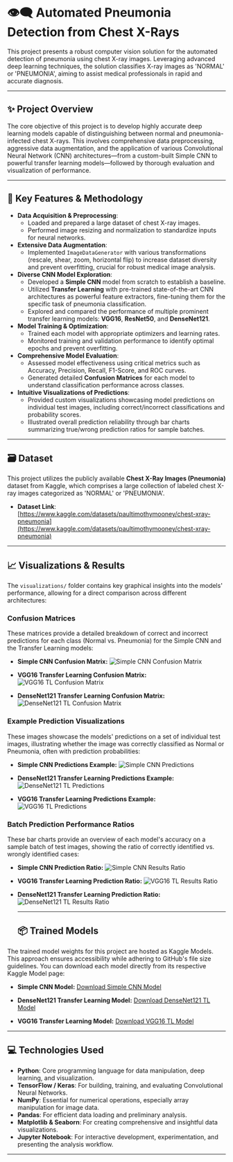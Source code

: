 # 👁️‍🗨️ Automated Pneumonia Detection from Chest X-Rays

This project presents a robust computer vision solution for the automated detection of pneumonia using chest X-ray images. Leveraging advanced deep learning techniques, the solution classifies X-ray images as 'NORMAL' or 'PNEUMONIA', aiming to assist medical professionals in rapid and accurate diagnosis.

---

## ✨ Project Overview

The core objective of this project is to develop highly accurate deep learning models capable of distinguishing between normal and pneumonia-infected chest X-rays. This involves comprehensive data preprocessing, aggressive data augmentation, and the application of various Convolutional Neural Network (CNN) architectures—from a custom-built Simple CNN to powerful transfer learning models—followed by thorough evaluation and visualization of performance.

---

## 🚀 Key Features & Methodology

* **Data Acquisition & Preprocessing**:
    * Loaded and prepared a large dataset of chest X-ray images.
    * Performed image resizing and normalization to standardize inputs for neural networks.
* **Extensive Data Augmentation**:
    * Implemented `ImageDataGenerator` with various transformations (rescale, shear, zoom, horizontal flip) to increase dataset diversity and prevent overfitting, crucial for robust medical image analysis.
* **Diverse CNN Model Exploration**:
    * Developed a **Simple CNN** model from scratch to establish a baseline.
    * Utilized **Transfer Learning** with pre-trained state-of-the-art CNN architectures as powerful feature extractors, fine-tuning them for the specific task of pneumonia classification.
    * Explored and compared the performance of multiple prominent transfer learning models: **VGG16**, **ResNet50**, and **DenseNet121**.
* **Model Training & Optimization**:
    * Trained each model with appropriate optimizers and learning rates.
    * Monitored training and validation performance to identify optimal epochs and prevent overfitting.
* **Comprehensive Model Evaluation**:
    * Assessed model effectiveness using critical metrics such as Accuracy, Precision, Recall, F1-Score, and ROC curves.
    * Generated detailed **Confusion Matrices** for each model to understand classification performance across classes.
* **Intuitive Visualizations of Predictions**:
    * Provided custom visualizations showcasing model predictions on individual test images, including correct/incorrect classifications and probability scores.
    * Illustrated overall prediction reliability through bar charts summarizing true/wrong prediction ratios for sample batches.

---

## 🗃️ Dataset

This project utilizes the publicly available **Chest X-Ray Images (Pneumonia)** dataset from Kaggle, which comprises a large collection of labeled chest X-ray images categorized as 'NORMAL' or 'PNEUMONIA'.

* **Dataset Link**: [https://www.kaggle.com/datasets/paultimothymooney/chest-xray-pneumonia](https://www.kaggle.com/datasets/paultimothymooney/chest-xray-pneumonia)

---

## 📈 Visualizations & Results

The `visualizations/` folder contains key graphical insights into the models' performance, allowing for a direct comparison across different architectures:

### Confusion Matrices

These matrices provide a detailed breakdown of correct and incorrect predictions for each class (Normal vs. Pneumonia) for the Simple CNN and the Transfer Learning models:

* **Simple CNN Confusion Matrix:**
    ![Simple CNN Confusion Matrix](visualizations/confusion_matrix_simple_cnn.png)

* **VGG16 Transfer Learning Confusion Matrix:**
    ![VGG16 TL Confusion Matrix](visualizations/confusion_matrix_vgg16_TL.png)

* **DenseNet121 Transfer Learning Confusion Matrix:**
    ![DenseNet121 TL Confusion Matrix](visualizations/confusion_matrix_denseNet121_TL.png)

### Example Prediction Visualizations

These images showcase the models' predictions on a set of individual test images, illustrating whether the image was correctly classified as Normal or Pneumonia, often with prediction probabilities:

* **Simple CNN Predictions Example:**
    ![Simple CNN Predictions](visualizations/simple_cnn_predictions.png)

* **DenseNet121 Transfer Learning Predictions Example:**
    ![DenseNet121 TL Predictions](visualizations/denseNet121_TL_predictions.png)

* **VGG16 Transfer Learning Predictions Example:**
    ![VGG16 TL Predictions](visualizations/vgg16_TL_predictions.png)

### Batch Prediction Performance Ratios

These bar charts provide an overview of each model's accuracy on a sample batch of test images, showing the ratio of correctly identified vs. wrongly identified cases:

* **Simple CNN Prediction Ratio:**
    ![Simple CNN Results Ratio](visualizations/simple_cnn_results_ratio.png)

* **VGG16 Transfer Learning Prediction Ratio:**
    ![VGG16 TL Results Ratio](visualizations/vgg16_TL_results_ratio.png)

* **DenseNet121 Transfer Learning Prediction Ratio:**
    ![DenseNet121 TL Results Ratio](visualizations/DenseNet121_TL_results_ratio.png)

  ---

  ## 📦 Trained Models

The trained model weights for this project are hosted as Kaggle Models. This approach ensures accessibility while adhering to GitHub's file size guidelines. You can download each model directly from its respective Kaggle Model page:

* **Simple CNN Model:**
    [Download Simple CNN Model](https://www.kaggle.com/models/abrandhawa/best_model/Keras/default/1)

* **DenseNet121 Transfer Learning Model:**
    [Download DenseNet121 TL Model](https://www.kaggle.com/models/abrandhawa/best_densenet121_model/Keras/default/1)

* **VGG16 Transfer Learning Model:**
    [Download VGG16 TL Model](https://www.kaggle.com/models/abrandhawa/best_vgg16_model/Keras/default/1)


---

## 💻 Technologies Used

* **Python**: Core programming language for data manipulation, deep learning, and visualization.
* **TensorFlow / Keras**: For building, training, and evaluating Convolutional Neural Networks.
* **NumPy**: Essential for numerical operations, especially array manipulation for image data.
* **Pandas**: For efficient data loading and preliminary analysis.
* **Matplotlib & Seaborn**: For creating comprehensive and insightful data visualizations.
* **Jupyter Notebook**: For interactive development, experimentation, and presenting the analysis workflow.

---
